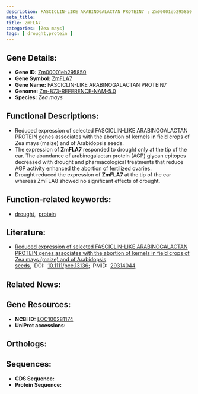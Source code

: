```yaml
---
description: FASCICLIN-LIKE ARABINOGALACTAN PROTEIN7 ; Zm00001eb295850 ; Zea mays
meta_title:
title: ZmFLA7
categories: [Zea mays]
tags: [ drought,protein ]
---
```


## Gene Details:
- **Gene ID:** [Zm00001eb295850]()
- **Gene Symbol:** <u>ZmFLA7</u>
- **Gene Name:** FASCICLIN-LIKE ARABINOGALACTAN PROTEIN7
- **Genome:** [Zm-B73-REFERENCE-NAM-5.0]()
- **Species:** *Zea mays*

## Functional Descriptions:
   - Reduced expression of selected FASCICLIN-LIKE ARABINOGALACTAN PROTEIN genes associates with the abortion of kernels in field crops of Zea mays (maize) and of Arabidopsis seeds.
   - The expression of **ZmFLA7** responded to drought only at the tip of the ear. The abundance of arabinogalactan protein (AGP) glycan epitopes decreased with drought and pharmacological treatments that reduce AGP activity enhanced the abortion of fertilized ovaries.
   - Drought reduced the expression of **ZmFLA7** at the tip of the ear whereas ZmFLA8 showed no significant effects of drought.

## Function-related keywords:
   - [drought](/tags/drought/),&nbsp;&nbsp;[protein](/tags/protein/)

## Literature:
   - [Reduced expression of selected FASCICLIN-LIKE ARABINOGALACTAN PROTEIN genes associates with the abortion of kernels in field crops of Zea mays (maize) and of Arabidopsis seeds.](https://doi.org/10.1111/pce.13136)&nbsp;&nbsp;DOI:&nbsp;&nbsp;[10.1111/pce.13136](https://doi.org/10.1111/pce.13136);&nbsp;&nbsp;PMID:&nbsp;&nbsp;[29314044](https://pubmed.ncbi.nlm.nih.gov/29314044/)

## Related News:

## Gene Resources:
- **NCBI ID:**  [LOC100281174](https://www.ncbi.nlm.nih.gov/gene/?term=LOC100281174)
- **UniProt accessions:**  [](https://www.uniprot.org/uniprotkb//entry)

## Orthologs:

## Sequences:
- **CDS Sequence:**
- **Protein Sequence:**
